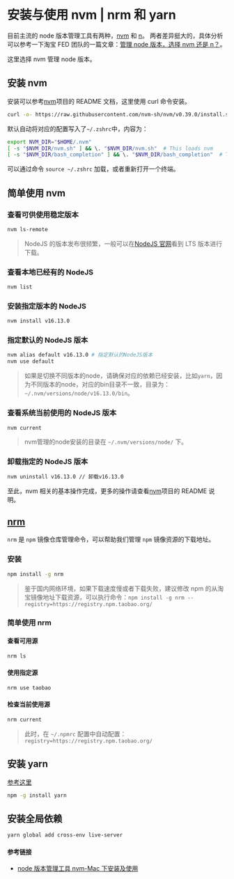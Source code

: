 # 安装与使用 nvm | nrm 和 yarn

目前主流的 node 版本管理工具有两种，[nvm](https://github.com/creationix/nvm) 和 [n](https://github.com/tj/n)。 两者差异挺大的，具体分析可以参考一下淘宝 FED 团队的一篇文章：[管理 node 版本，选择 nvm 还是 n？](http://taobaofed.org/blog/2015/11/17/nvm-or-n/)。

这里选择 nvm 管理 node 版本。

## 安装 nvm

安装可以参考[nvm](https://github.com/creationix/nvm)项目的 README 文档，这里使用 curl 命令安装。

```bash
curl -o- https://raw.githubusercontent.com/nvm-sh/nvm/v0.39.0/install.sh | bash
```

默认自动将对应的配置写入了`~/.zshrc`中，内容为：

```bash
export NVM_DIR="$HOME/.nvm"
[ -s "$NVM_DIR/nvm.sh" ] && \. "$NVM_DIR/nvm.sh"  # This loads nvm
[ -s "$NVM_DIR/bash_completion" ] && \. "$NVM_DIR/bash_completion"  # This loads nvm bash_completion
```

可以通过命令 `source ~/.zshrc` 加载，或者重新打开一个终端。

## 简单使用 nvm

### 查看可供使用稳定版本

```bash
nvm ls-remote
```

> NodeJS 的版本发布很频繁，一般可以在[NodeJS 官网](https://nodejs.org/en/)看到 LTS 版本进行下载。

### 查看本地已经有的 NodeJS

```bash
nvm list
```

### 安装指定版本的 NodeJS

```bash
nvm install v16.13.0
```

### 指定默认的 NodeJS 版本

```bash
nvm alias default v16.13.0 # 指定默认的NodeJS版本
nvm use default
```
> 如果是切换不同版本的node，请确保对应的依赖已经安装，比如`yarn`，因为不同版本的node，对应的bin目录不一致，目录为：`~/.nvm/versions/node/v16.13.0/bin`。

### 查看系统当前使用的 NodeJS 版本

```bash
nvm current
```

> nvm管理的node安装的目录在 `~/.nvm/versions/node/` 下。

### 卸载指定的 NodeJS 版本

```bash
nvm uninstall v16.13.0 // 卸载v16.13.0
```

至此，nvm 相关的基本操作完成，更多的操作请查看[nvm](https://github.com/creationix/nvm)项目的 README 说明。

## [nrm](https://github.com/Pana/nrm)

`nrm` 是 `npm` 镜像仓库管理命令，可以帮助我们管理 `npm` 镜像资源的下载地址。

### 安装

```bash
npm install -g nrm
```

> 鉴于国内网络环境，如果下载速度慢或者下载失败，建议修改 npm 的从淘宝镜像地址下载资源，可以执行命令：`npm install -g nrm --registry=https://registry.npm.taobao.org/`

### 简单使用 nrm

#### 查看可用源

```bash
nrm ls
```
#### 使用指定源

```bash
nrm use taobao
```

#### 检查当前使用源

```bash
nrm current
```

> 此时，在 `~/.npmrc` 配置中自动配置：`registry=https://registry.npm.taobao.org/`

## 安装 yarn

[参考这里](https://yarn.bootcss.com/docs/install/#mac-stable)

```bash
npm -g install yarn
```

## 安装全局依赖

```bash
yarn global add cross-env live-server
```

#### 参考链接

- [node 版本管理工具 nvm-Mac 下安装及使用](https://segmentfault.com/a/1190000004404505)
